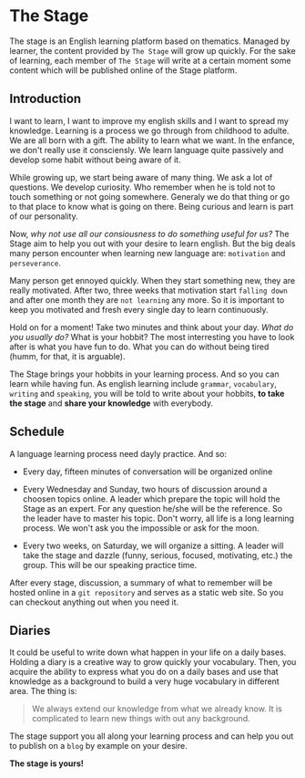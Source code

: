 # The Stage

The stage is an English learning platform based on thematics. Managed by learner, 
the content provided by `The Stage` will grow up quickly. For the sake of learning, 
each member of `The Stage` will write at a certain moment some content which will 
be published online of the Stage platform.

## Introduction

I want to learn, I want to improve my english skills and I want to spread my knowledge.
Learning is a process we go through from childhood to adulte. We are all born with a gift. 
The ability to learn what we want. In the enfance, we don't really use it consciensly. 
We learn language quite passively and develop some habit without being aware of it.

While growing up, we start being aware of many thing. We ask a lot of questions. We develop 
curiosity. Who remember when he is told not to touch something or not going somewhere. 
Generaly we do that thing or go to that place to know what is going on there. 
Being curious and learn is part of our personality.

Now, *why not use all our consiousness to do something useful for us?* 
The Stage aim to help you out with your desire to learn english. But 
the big deals many person encounter when learning new language are: `motivation` and `perseverance`.

Many person get ennoyed quickly. When they start something new, they are really motivated. After two, three weeks 
that motivation start `falling down` and after one month they are `not learning` any more. 
So it is important to keep you motivated and fresh every single day to learn continuously.

Hold on for a moment! Take two minutes and think about your day. *What do you usually do?* 
What is your hobbit? The most interresting you have to look after is what you have fun to do.
What you can do without being tired (humm, for that, it is arguable).

The Stage brings your hobbits in your learning process. And so you can learn while 
having fun. As english learning include `grammar`, `vocabulary`, `writing` and `speaking`, 
you will be told to write about your hobbits, **to take the stage** and **share your knowledge** 
with everybody.

## Schedule

A language learning process need dayly practice. And so:

- Every day, fifteen minutes of conversation will be organized online

- Every Wednesday and Sunday, two hours of discussion around a choosen topics online. 
A leader which prepare the topic will hold the Stage as an expert. For any question 
he/she will be the reference. So the leader have to master his topic. Don't worry, all life 
is a long learning process. We won't ask you the impossible or ask for the moon.

- Every two weeks, on Saturday, we will organize a sitting. A leader will take the stage
and dazzle (funny, serious, focused, motivating, etc.) the group. 
This will be our speaking practice time.

After every stage, discussion, a summary of what to remember will be hosted online in 
a `git repository` and serves as a static web site. So you can checkout anything out 
when you need it.

## Diaries

It could be useful to write down what happen in your life on a daily bases. 
Holding a diary is a creative way to grow quickly your vocabulary. Then, you 
acquire the ability to express what you do on a daily bases and use that knowledge 
as a background to build a very huge vocabulary in different area. The thing is:

 > We always extend our knowledge from what we already know. It is complicated to 
 learn new things with out any background.

The stage support you all along your learning process and can help you out to 
publish on a `blog` by example on your desire.


**The stage is yours!**
